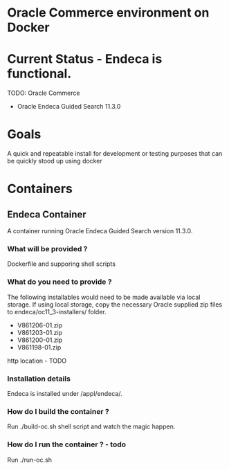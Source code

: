 # Oracle Commerce environment on Docker

# Current Status - Endeca is functional.
TODO: Oracle Commerce

* Oracle Endeca Guided Search 11.3.0

# Goals
A quick and repeatable install for development or testing purposes that can be quickly stood up using docker

# Containers
## Endeca Container
A container running Oracle Endeca Guided Search version 11.3.0. 

### What will be provided ?
Dockerfile and supporing shell scripts 

### What do you need to provide ?
The following installables would need to be made available via local storage. 
If using local storage, copy the necessary Oracle supplied zip files to endeca/oc11_3-installers/ folder.

* V861206-01.zip 
* V861203-01.zip
* V861200-01.zip
* V861198-01.zip

http location - TODO

### Installation details

Endeca is installed under /appl/endeca/.

### How do I build the container ?

Run ./build-oc.sh shell script and watch the magic happen.

### How do I run the container ? - todo

Run ./run-oc.sh
